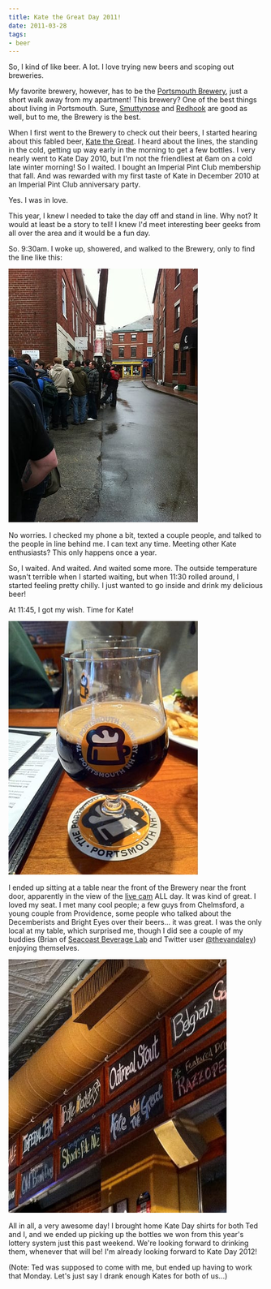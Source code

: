 ```yaml
---
title: Kate the Great Day 2011!
date: 2011-03-28
tags:
- beer
---
```

So, I kind of like beer. A lot. I love trying new beers and scoping out breweries.

My favorite brewery, however, has to be the [Portsmouth Brewery](http://portsmouthbrewery.com), just a short walk away from my apartment! This brewery? One of the best things about living in Portsmouth. Sure, [Smuttynose](http://smuttynose.com) and [Redhook](http://www.redhook.com) are good as well, but to me, the Brewery is the best.

When I first went to the Brewery to check out their beers, I started hearing about this fabled beer, [Kate the Great](http://beeradvocate.com/beer/profile/596/23030). I heard about the lines, the standing in the cold, getting up way early in the morning to get a few bottles. I very nearly went to Kate Day 2010, but I'm not the friendliest at 6am on a cold late winter morning! So I waited. I bought an Imperial Pint Club membership that fall. And was rewarded with my first taste of Kate in December 2010 at an Imperial Pint Club anniversary party.

Yes. I was in love.

This year, I knew I needed to take the day off and stand in line. Why not? It would at least be a story to tell! I knew I'd meet interesting beer geeks from all over the area and it would be a fun day.

So. 9:30am. I woke up, showered, and walked to the Brewery, only to find the line like this:

![Kate the Great Day 2011 line.](./images/kate-the-great-line.jpg)

No worries. I checked my phone a bit, texted a couple people, and talked to the people in line behind me. I can text any time. Meeting other Kate enthusiasts? This only happens once a year.

So, I waited. And waited. And waited some more. The outside temperature wasn't terrible when I started waiting, but when 11:30 rolled around, I started feeling pretty chilly. I just wanted to go inside and drink my delicious beer!

At 11:45, I got my wish. Time for Kate!

![Kate the Great Day 2011 glass.](./images/kate-the-great-glass.jpg)

I ended up sitting at a table near the front of the Brewery near the front door, apparently in the view of the [live cam](http://seacoastbeveragelab.com/kate-day-2011-live-blog) ALL day. It was kind of great. I loved my seat. I met many cool people; a few guys from Chelmsford, a young couple from Providence, some people who talked about the Decemberists and Bright Eyes over their beers... it was great. I was the only local at my table, which surprised me, though I did see a couple of my buddies (Brian of [Seacoast Beverage Lab](http://seacoastbeveragelab.com) and Twitter user [@thevandaley](http://twitter.com/thevandaley)) enjoying themselves.

![Kate the Great Day 2011 beer board.](./images/portsmouth-brewery-beer-board.jpg)

All in all, a very awesome day! I brought home Kate Day shirts for both Ted and I, and we ended up picking up the bottles we won from this year's lottery system just this past weekend. We're looking forward to drinking them, whenever that will be! I'm already looking forward to Kate Day 2012!

(Note: Ted was supposed to come with me, but ended up having to work that Monday. Let's just say I drank enough Kates for both of us...)
